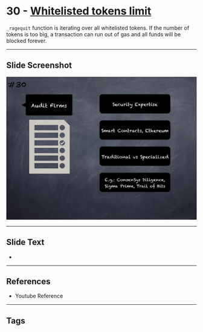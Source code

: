 
# 30 - [Whitelisted tokens limit](./Whitelisted%20tokens%20limit.md)

 `_ragequit` function is iterating over all whitelisted tokens. If the number of tokens is too big, a transaction can run out of gas and all funds will be blocked forever.


___
## Slide Screenshot
![030.png](../../images/6.Audit%20Techniques%20and%20Tools%20101/030.png)
___
## Slide Text
- 
___
## References
- Youtube Reference
___
## Tags
